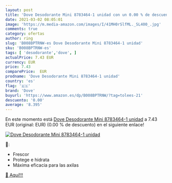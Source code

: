 ```yaml
---
layout: post
title: 'Dove Desodorante Mini 8783464-1 unidad con un 0.00 % de descuento'
date: 2021-03-02 08:05:01
image: 'https://m.media-amazon.com/images/I/41MH0rSlfML._SL400_.jpg'
comments: true
category: ofertas
author: ring
slug: 'B008BPTRNW-es Dove Desodorante Mini 8783464-1 unidad'
sku: 'B008BPTRNW-es'
tags: [ 'desodorante','dove', ]
actualPrice: 7.43 EUR
currency: EUR
price: 7.43
comparePrice:  EUR
prodname: 'Dove Desodorante Mini 8783464-1 unidad'
country: 'es'
flag: '🇪🇸'
brand: 'Dove'
buyurl: 'https://www.amazon.es/dp/B008BPTRNW/?tag=tolees-21'
descuento: '0.00'
average: '8.395'
---
```


En este momento está [Dove Desodorante Mini 8783464-1 unidad](https://www.amazon.es/dp/B008BPTRNW/?tag=tolees-21) a 7.43 EUR (original:  EUR) (0.00 %  de descuento) en el siguiente enlace!

[![Dove Desodorante Mini 8783464-1 unidad](https://m.media-amazon.com/images/I/41MH0rSlfML._SL400_.jpg)](https://www.amazon.es/dp/B008BPTRNW/?tag=tolees-21)

🔎:

- Frescor
- Protege e hidrata
- Máxima eficacia para las axilas

[🛒 Aquí!!!](https://www.amazon.es/dp/B008BPTRNW/?tag=tolees-21)
